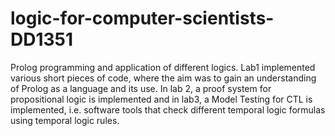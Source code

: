 # logic-for-computer-scientists-DD1351
Prolog programming and application of different logics.
Lab1 implemented various short pieces of code, where the aim was to gain an understanding of Prolog as a language and its use.
In lab 2, a proof system for propositional logic is implemented and in lab3, a Model Testing for CTL is implemented, i.e. software tools that check different temporal logic formulas using temporal logic rules.
